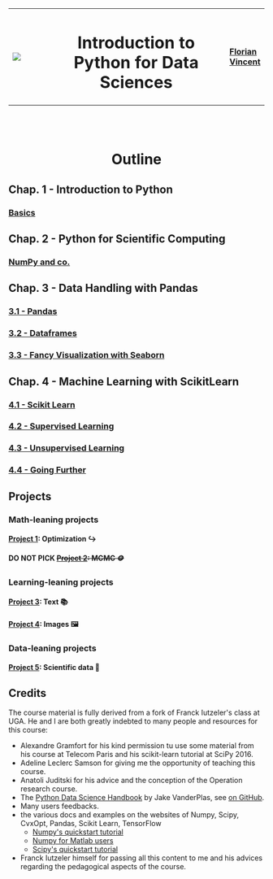 <table>
<tr>
<td width=15%><img src="./img/UGA.png"></img></td>
<td><center><h1>Introduction to Python for Data Sciences</h1></center></td>
<td width=15%><a href="https://www.univ-grenoble-alpes.fr/florian-vincent-1307498.kjsp" style="font-size: 16px; font-weight: bold">Florian Vincent</a> </td>
</tr>
</table>
<br/><br/> <center><h1> Outline </h1></center>


## Chap. 1 - Introduction to Python

### [Basics](1_Basics.ipynb)

## Chap. 2 - Python for Scientific Computing

### [NumPy and co.](2_Numpy_and_co.ipynb)


## Chap. 3 - Data Handling with Pandas

### [3.1 - Pandas](3-1_Pandas.ipynb)
### [3.2 - Dataframes](3-2_Dataframes.ipynb)
### [3.3 - Fancy Visualization with Seaborn](3-3_Fancy_Visualization_with_Seaborn.ipynb)

## Chap. 4 - Machine Learning with ScikitLearn

### [4.1 - Scikit Learn](4-1_Scikit_Learn.ipynb)
### [4.2 - Supervised Learning](4-2_Supervised_Learning.ipynb)
### [4.3 - Unsupervised Learning](4-3_Unsupervised_Learning.ipynb)
### [4.4 - Going Further](4-4_Going_Further.ipynb)

## Projects

### Math-leaning projects

#### [Project 1](projects/Group_1/Project_1.ipynb): Optimization ↪
#### **DO NOT PICK** ~~[Project 2](projects/Group_2/Project_2.ipynb): MCMC 🪙~~

### Learning-leaning projects

#### [Project 3](projects/Group_3/Project_3.ipynb): Text 📚
#### [Project 4](projects/Group_4/Project_4.ipynb): Images 🖼

### Data-leaning projects

#### [Project 5](projects/Group_5/Project_5.ipynb): Scientific data :panda_face:

## Credits

The course material is fully derived from a fork of Franck Iutzeler's class at UGA.
He and I are both greatly indebted to many people and resources for this course:
* Alexandre Gramfort for his kind permission tu use some material from his course at Telecom Paris and his scikit-learn tutorial at SciPy 2016.
* Adeline Leclerc Samson for giving me the opportunity of teaching this course.
* Anatoli Juditski for his advice and the conception of the Operation research course.
* The [Python Data Science Handbook](http://shop.oreilly.com/product/0636920034919.do) by Jake VanderPlas, see [on GitHub](https://github.com/jakevdp/PythonDataScienceHandbook).
* Many users feedbacks.
* the various docs and examples on the websites of Numpy, Scipy, CvxOpt, Pandas, Scikit Learn, TensorFlow
    * [Numpy's quickstart tutorial](https://docs.scipy.org/doc/numpy-dev/user/quickstart.html)
    * [Numpy for Matlab users](https://docs.scipy.org/doc/numpy-dev/user/numpy-for-matlab-users.html)
    * [Scipy's quickstart tutorial](https://docs.scipy.org/doc/scipy-dev/user/quickstart.html)
* Franck Iutzeler himself for passing all this content to me and his advices regarding the pedagogical aspects of the course.
